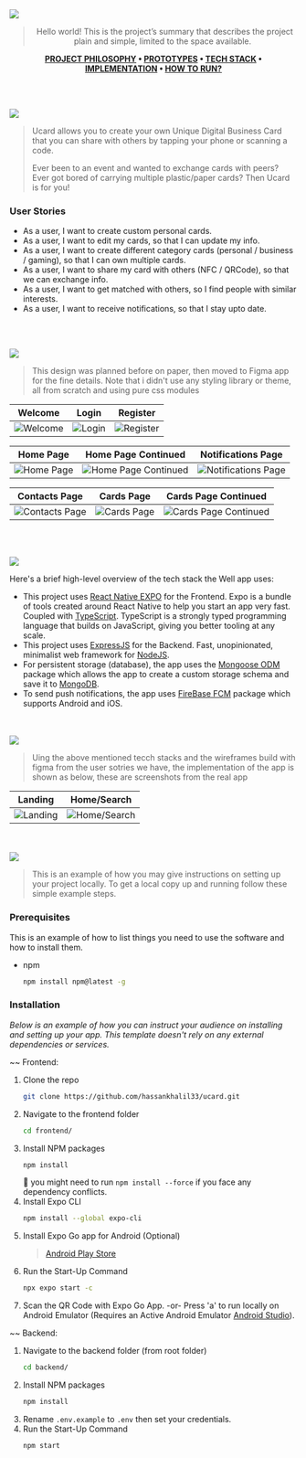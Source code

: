 <img src="./readme/title1.svg"/>

<div align="center">

> Hello world! This is the project’s summary that describes the project plain and simple, limited to the space available.  

**[PROJECT PHILOSOPHY](https://github.com/hassankhalil33/ucard#project-philosophy) • [PROTOTYPES](https://github.com/hassankhalil33/ucard#wireframes) • [TECH STACK](https://github.com/hassankhalil33/ucard#tech-stack) • [IMPLEMENTATION](https://github.com/hassankhalil33/ucard#impplementation) • [HOW TO RUN?](https://github.com/hassankhalil33/ucard#how-to-run)**

</div>

<br><br>


<img id="project-philosophy" src="./readme/title2.svg"/>

> Ucard allows you to create your own Unique Digital Business Card that you can share with others by tapping your phone or scanning a code.
> 
> Ever been to an event and wanted to exchange cards with peers? Ever got bored of carrying multiple plastic/paper cards? 
Then Ucard is for you!

### User Stories
- As a user, I want to create custom personal cards.
- As a user, I want to edit my cards, so that I can update my info.
- As a user, I want to create different category cards (personal / business / gaming), so that I can own multiple cards.
- As a user, I want to share my card with others (NFC / QRCode), so that we can exchange info.
- As a user, I want to get matched with others, so I find people with similar interests.
- As a user, I want to receive notifications, so that I stay upto date.

<br><br>

<img id="wireframes" src="./readme/title3.svg"/>

> This design was planned before on paper, then moved to Figma app for the fine details.
Note that i didn't use any styling library or theme, all from scratch and using pure css modules

|  Welcome  |    Login    | Register |
| --------- | ----------- | -------- |
| ![Welcome](https://github.com/hassankhalil33/ucard/blob/master/readme/Welcome.png) | ![Login](https://github.com/hassankhalil33/ucard/blob/master/readme/Login.png) | ![Register](https://github.com/hassankhalil33/ucard/blob/master/readme/Sign_Up.png)

|      Home Page      | Home Page Continued  | Notifications Page  |
| ------------------- | -------------------- | ------------------- |
| ![Home Page](https://github.com/hassankhalil33/ucard/blob/master/readme/Home_Page.png) | ![Home Page Continued](https://github.com/hassankhalil33/ucard/blob/master/readme/Home_Page_Continued.png) | ![Notifications Page](https://github.com/hassankhalil33/ucard/blob/master/readme/Notifications_Page.png)

| Contacts Page  | Cards Page  | Cards Page Continued
| ----- | ----- | ----- |
| ![Contacts Page](https://github.com/hassankhalil33/ucard/blob/master/readme/Contacts_Page.png) | ![Cards Page](https://github.com/hassankhalil33/ucard/blob/master/readme/Cards_Page.png) | ![Cards Page Continued](https://github.com/hassankhalil33/ucard/blob/master/readme/Cards_Page_Continued.png)

<br><br>

<img id="tech-stack" src="./readme/title4.svg"/>

Here's a brief high-level overview of the tech stack the Well app uses:

- This project uses [React Native EXPO](https://expo.dev/) for the Frontend. Expo is a bundle of tools created around React Native to help you start an app very fast. Coupled with [TypeScript](https://www.typescriptlang.org/). TypeScript is a strongly typed programming language that builds on JavaScript, giving you better tooling at any scale.
- This project uses [ExpressJS](https://expressjs.com/) for the Backend. Fast, unopinionated, minimalist web framework for [NodeJS](https://nodejs.org/en/).
- For persistent storage (database), the app uses the [Mongoose ODM](https://mongoosejs.com) package which allows the app to create a custom storage schema and save it to [MongoDB](https://www.mongodb.com).
- To send push notifications, the app uses [FireBase FCM](https://firebase.google.com/docs/cloud-messaging) package which supports Android and iOS.



<br><br>
<img id="impplementation" src="./readme/title5.svg"/>

> Uing the above mentioned tecch stacks and the wireframes build with figma from the user sotries we have, the implementation of the app is shown as below, these are screenshots from the real app

| Landing  | Home/Search  |
| -----------------| -----|
| ![Landing](https://github.com/julescript/spotifyndr/blob/master/demo/Landing_Page.jpg) | ![Home/Search](https://github.com/julescript/spotifyndr/blob/master/demo/Search_Page.jpg) |


<br><br>
<img id="how-to-run" src="./readme/title6.svg"/>


> This is an example of how you may give instructions on setting up your project locally.
To get a local copy up and running follow these simple example steps.

### Prerequisites

This is an example of how to list things you need to use the software and how to install them.
* npm
  ```sh
  npm install npm@latest -g
  ```

### Installation

_Below is an example of how you can instruct your audience on installing and setting up your app. This template doesn't rely on any external dependencies or services._

~~ Frontend:
1. Clone the repo
   ```sh
   git clone https://github.com/hassankhalil33/ucard.git
   ```
2. Navigate to the frontend folder
   ```sh
   cd frontend/
   ```
3. Install NPM packages
   ```sh
   npm install
   ```
   🚨 you might need to run `npm install --force`  if you face any dependency conflicts.
4. Install Expo CLI
   ```sh
   npm install --global expo-cli
   ```
5. Install Expo Go app for Android (Optional)
   > [Android Play Store](https://play.google.com/store/apps/details?id=host.exp.exponent)
6. Run the Start-Up Command
   ```sh
   npx expo start -c
   ```
7. Scan the QR Code with Expo Go App.
    -or-
   Press 'a' to run locally on Android Emulator (Requires an Active Android Emulator [Android Studio](https://developer.android.com/studio/install)).
   
~~ Backend:
1. Navigate to the backend folder (from root folder)
   ```sh
   cd backend/
   ```
2. Install NPM packages
   ```sh
   npm install
   ```
3. Rename `.env.example` to `.env` then set your credentials.
4. Run the Start-Up Command
   ```sh
   npm start
   ```

